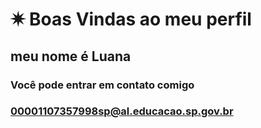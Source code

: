 # ✷ Boas Vindas ao meu perfil
## meu nome é Luana 
### Você pode entrar em contato comigo
### 00001107357998sp@al.educacao.sp.gov.br
